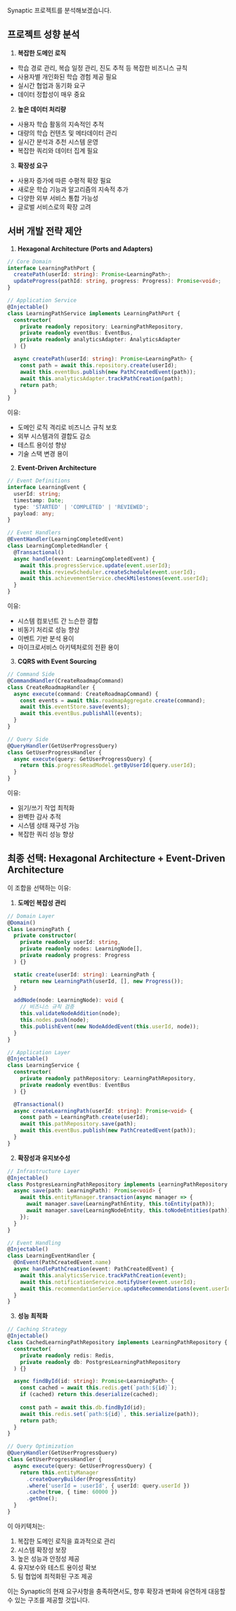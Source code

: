 Synaptic 프로젝트를 분석해보겠습니다.

## 프로젝트 성향 분석

1. **복잡한 도메인 로직**
- 학습 경로 관리, 복습 일정 관리, 진도 추적 등 복잡한 비즈니스 규칙
- 사용자별 개인화된 학습 경험 제공 필요
- 실시간 협업과 동기화 요구
- 데이터 정합성이 매우 중요

2. **높은 데이터 처리량**
- 사용자 학습 활동의 지속적인 추적
- 대량의 학습 컨텐츠 및 메타데이터 관리
- 실시간 분석과 추천 시스템 운영
- 복잡한 쿼리와 데이터 집계 필요

3. **확장성 요구**
- 사용자 증가에 따른 수평적 확장 필요
- 새로운 학습 기능과 알고리즘의 지속적 추가
- 다양한 외부 서비스 통합 가능성
- 글로벌 서비스로의 확장 고려

## 서버 개발 전략 제안

1. **Hexagonal Architecture (Ports and Adapters)**
```typescript
// Core Domain
interface LearningPathPort {
  createPath(userId: string): Promise<LearningPath>;
  updateProgress(pathId: string, progress: Progress): Promise<void>;
}

// Application Service
@Injectable()
class LearningPathService implements LearningPathPort {
  constructor(
    private readonly repository: LearningPathRepository,
    private readonly eventBus: EventBus,
    private readonly analyticsAdapter: AnalyticsAdapter
  ) {}

  async createPath(userId: string): Promise<LearningPath> {
    const path = await this.repository.create(userId);
    await this.eventBus.publish(new PathCreatedEvent(path));
    await this.analyticsAdapter.trackPathCreation(path);
    return path;
  }
}
```
이유:
- 도메인 로직 격리로 비즈니스 규칙 보호
- 외부 시스템과의 결합도 감소
- 테스트 용이성 향상
- 기술 스택 변경 용이

2. **Event-Driven Architecture**
```typescript
// Event Definitions
interface LearningEvent {
  userId: string;
  timestamp: Date;
  type: 'STARTED' | 'COMPLETED' | 'REVIEWED';
  payload: any;
}

// Event Handlers
@EventHandler(LearningCompletedEvent)
class LearningCompletedHandler {
  @Transactional()
  async handle(event: LearningCompletedEvent) {
    await this.progressService.update(event.userId);
    await this.reviewScheduler.createSchedule(event.userId);
    await this.achievementService.checkMilestones(event.userId);
  }
}
```
이유:
- 시스템 컴포넌트 간 느슨한 결합
- 비동기 처리로 성능 향상
- 이벤트 기반 분석 용이
- 마이크로서비스 아키텍처로의 전환 용이

3. **CQRS with Event Sourcing**
```typescript
// Command Side
@CommandHandler(CreateRoadmapCommand)
class CreateRoadmapHandler {
  async execute(command: CreateRoadmapCommand) {
    const events = await this.roadmapAggregate.create(command);
    await this.eventStore.save(events);
    await this.eventBus.publishAll(events);
  }
}

// Query Side
@QueryHandler(GetUserProgressQuery)
class GetUserProgressHandler {
  async execute(query: GetUserProgressQuery) {
    return this.progressReadModel.getByUserId(query.userId);
  }
}
```
이유:
- 읽기/쓰기 작업 최적화
- 완벽한 감사 추적
- 시스템 상태 재구성 가능
- 복잡한 쿼리 성능 향상

## 최종 선택: Hexagonal Architecture + Event-Driven Architecture

이 조합을 선택하는 이유:

1. **도메인 복잡성 관리**
```typescript
// Domain Layer
@Domain()
class LearningPath {
  private constructor(
    private readonly userId: string,
    private readonly nodes: LearningNode[],
    private readonly progress: Progress
  ) {}

  static create(userId: string): LearningPath {
    return new LearningPath(userId, [], new Progress());
  }

  addNode(node: LearningNode): void {
    // 비즈니스 규칙 검증
    this.validateNodeAddition(node);
    this.nodes.push(node);
    this.publishEvent(new NodeAddedEvent(this.userId, node));
  }
}

// Application Layer
@Injectable()
class LearningService {
  constructor(
    private readonly pathRepository: LearningPathRepository,
    private readonly eventBus: EventBus
  ) {}

  @Transactional()
  async createLearningPath(userId: string): Promise<void> {
    const path = LearningPath.create(userId);
    await this.pathRepository.save(path);
    await this.eventBus.publish(new PathCreatedEvent(path));
  }
}
```

2. **확장성과 유지보수성**
```typescript
// Infrastructure Layer
@Injectable()
class PostgresLearningPathRepository implements LearningPathRepository {
  async save(path: LearningPath): Promise<void> {
    await this.entityManager.transaction(async manager => {
      await manager.save(LearningPathEntity, this.toEntity(path));
      await manager.save(LearningNodeEntity, this.toNodeEntities(path));
    });
  }
}

// Event Handling
@Injectable()
class LearningEventHandler {
  @OnEvent(PathCreatedEvent.name)
  async handlePathCreation(event: PathCreatedEvent) {
    await this.analyticsService.trackPathCreation(event);
    await this.notificationService.notifyUser(event.userId);
    await this.recommendationService.updateRecommendations(event.userId);
  }
}
```

3. **성능 최적화**
```typescript
// Caching Strategy
@Injectable()
class CachedLearningPathRepository implements LearningPathRepository {
  constructor(
    private readonly redis: Redis,
    private readonly db: PostgresLearningPathRepository
  ) {}

  async findById(id: string): Promise<LearningPath> {
    const cached = await this.redis.get(`path:${id}`);
    if (cached) return this.deserialize(cached);
    
    const path = await this.db.findById(id);
    await this.redis.set(`path:${id}`, this.serialize(path));
    return path;
  }
}

// Query Optimization
@QueryHandler(GetUserProgressQuery)
class GetUserProgressHandler {
  async execute(query: GetUserProgressQuery) {
    return this.entityManager
      .createQueryBuilder(ProgressEntity)
      .where('userId = :userId', { userId: query.userId })
      .cache(true, { time: 60000 })
      .getOne();
  }
}
```

이 아키텍처는:
1. 복잡한 도메인 로직을 효과적으로 관리
2. 시스템 확장성 보장
3. 높은 성능과 안정성 제공
4. 유지보수와 테스트 용이성 확보
5. 팀 협업에 최적화된 구조 제공

이는 Synaptic의 현재 요구사항을 충족하면서도, 향후 확장과 변화에 유연하게 대응할 수 있는 구조를 제공할 것입니다.
